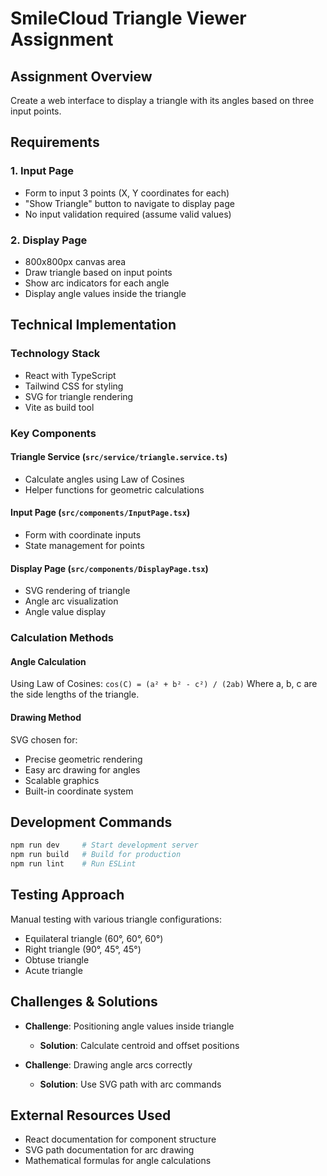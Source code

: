 # SmileCloud Triangle Viewer Assignment

## Assignment Overview
Create a web interface to display a triangle with its angles based on three input points.

## Requirements

### 1. Input Page
- Form to input 3 points (X, Y coordinates for each)
- "Show Triangle" button to navigate to display page
- No input validation required (assume valid values)

### 2. Display Page
- 800x800px canvas area
- Draw triangle based on input points
- Show arc indicators for each angle
- Display angle values inside the triangle

## Technical Implementation

### Technology Stack
- React with TypeScript
- Tailwind CSS for styling
- SVG for triangle rendering
- Vite as build tool

### Key Components

#### Triangle Service (`src/service/triangle.service.ts`)
- Calculate angles using Law of Cosines
- Helper functions for geometric calculations

#### Input Page (`src/components/InputPage.tsx`)
- Form with coordinate inputs
- State management for points

#### Display Page (`src/components/DisplayPage.tsx`)
- SVG rendering of triangle
- Angle arc visualization
- Angle value display

### Calculation Methods

#### Angle Calculation
Using Law of Cosines: `cos(C) = (a² + b² - c²) / (2ab)`
Where a, b, c are the side lengths of the triangle.

#### Drawing Method
SVG chosen for:
- Precise geometric rendering
- Easy arc drawing for angles
- Scalable graphics
- Built-in coordinate system

## Development Commands
```bash
npm run dev     # Start development server
npm run build   # Build for production
npm run lint    # Run ESLint
```

## Testing Approach
Manual testing with various triangle configurations:
- Equilateral triangle (60°, 60°, 60°)
- Right triangle (90°, 45°, 45°)
- Obtuse triangle
- Acute triangle

## Challenges & Solutions
- **Challenge**: Positioning angle values inside triangle
  - **Solution**: Calculate centroid and offset positions

- **Challenge**: Drawing angle arcs correctly
  - **Solution**: Use SVG path with arc commands

## External Resources Used
- React documentation for component structure
- SVG path documentation for arc drawing
- Mathematical formulas for angle calculations